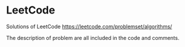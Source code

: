 # LeetCode
Solutions of LeetCode
https://leetcode.com/problemset/algorithms/

The description of problem are all included in the code and comments.
